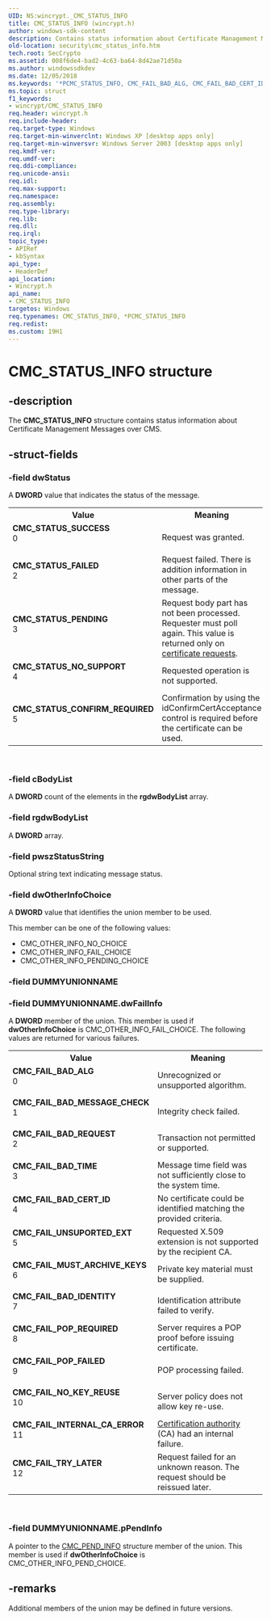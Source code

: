 ```yaml
---
UID: NS:wincrypt._CMC_STATUS_INFO
title: CMC_STATUS_INFO (wincrypt.h)
author: windows-sdk-content
description: Contains status information about Certificate Management Messages over CMS.
old-location: security\cmc_status_info.htm
tech.root: SecCrypto
ms.assetid: 008f6de4-bad2-4c63-ba64-8d42ae71d50a
ms.author: windowssdkdev
ms.date: 12/05/2018
ms.keywords: '*PCMC_STATUS_INFO, CMC_FAIL_BAD_ALG, CMC_FAIL_BAD_CERT_ID, CMC_FAIL_BAD_IDENTITY, CMC_FAIL_BAD_MESSAGE_CHECK, CMC_FAIL_BAD_REQUEST, CMC_FAIL_BAD_TIME, CMC_FAIL_INTERNAL_CA_ERROR, CMC_FAIL_MUST_ARCHIVE_KEYS, CMC_FAIL_NO_KEY_REUSE, CMC_FAIL_POP_FAILED, CMC_FAIL_POP_REQUIRED, CMC_FAIL_TRY_LATER, CMC_FAIL_UNSUPORTED_EXT, CMC_STATUS_CONFIRM_REQUIRED, CMC_STATUS_FAILED, CMC_STATUS_INFO, CMC_STATUS_INFO structure [Security], CMC_STATUS_NO_SUPPORT, CMC_STATUS_PENDING, CMC_STATUS_SUCCESS, PCMC_STATUS_INFO, PCMC_STATUS_INFO structure pointer [Security], _crypto2_cmc_status_info, security.cmc_status_info, wincrypt/CMC_STATUS_INFO, wincrypt/PCMC_STATUS_INFO'
ms.topic: struct
f1_keywords:
- wincrypt/CMC_STATUS_INFO
req.header: wincrypt.h
req.include-header: 
req.target-type: Windows
req.target-min-winverclnt: Windows XP [desktop apps only]
req.target-min-winversvr: Windows Server 2003 [desktop apps only]
req.kmdf-ver: 
req.umdf-ver: 
req.ddi-compliance: 
req.unicode-ansi: 
req.idl: 
req.max-support: 
req.namespace: 
req.assembly: 
req.type-library: 
req.lib: 
req.dll: 
req.irql: 
topic_type:
- APIRef
- kbSyntax
api_type:
- HeaderDef
api_location:
- Wincrypt.h
api_name:
- CMC_STATUS_INFO
targetos: Windows
req.typenames: CMC_STATUS_INFO, *PCMC_STATUS_INFO
req.redist: 
ms.custom: 19H1
---
```


# CMC_STATUS_INFO structure


## -description


The <b>CMC_STATUS_INFO</b> structure contains status information about Certificate Management Messages over CMS.


## -struct-fields




### -field dwStatus

A <b>DWORD</b> value that indicates the status of the message.

<table>
<tr>
<th>Value</th>
<th>Meaning</th>
</tr>
<tr>
<td width="40%"><a id="CMC_STATUS_SUCCESS"></a><a id="cmc_status_success"></a><dl>
<dt><b>CMC_STATUS_SUCCESS</b></dt>
<dt>0</dt>
</dl>
</td>
<td width="60%">
Request was granted.

</td>
</tr>
<tr>
<td width="40%"><a id="CMC_STATUS_FAILED"></a><a id="cmc_status_failed"></a><dl>
<dt><b>CMC_STATUS_FAILED</b></dt>
<dt>2</dt>
</dl>
</td>
<td width="60%">
Request failed. There is addition information in other parts of the message.

</td>
</tr>
<tr>
<td width="40%"><a id="CMC_STATUS_PENDING"></a><a id="cmc_status_pending"></a><dl>
<dt><b>CMC_STATUS_PENDING</b></dt>
<dt>3</dt>
</dl>
</td>
<td width="60%">
Request body part has not been processed. Requester must poll again. This value is returned only on <a href="https://docs.microsoft.com/windows/desktop/SecGloss/c-gly">certificate requests</a>.

</td>
</tr>
<tr>
<td width="40%"><a id="CMC_STATUS_NO_SUPPORT"></a><a id="cmc_status_no_support"></a><dl>
<dt><b>CMC_STATUS_NO_SUPPORT</b></dt>
<dt>4</dt>
</dl>
</td>
<td width="60%">
Requested operation is not supported.

</td>
</tr>
<tr>
<td width="40%"><a id="CMC_STATUS_CONFIRM_REQUIRED"></a><a id="cmc_status_confirm_required"></a><dl>
<dt><b>CMC_STATUS_CONFIRM_REQUIRED</b></dt>
<dt>5</dt>
</dl>
</td>
<td width="60%">
Confirmation by using the idConfirmCertAcceptance control is required before the certificate can be used.

</td>
</tr>
</table>
 


### -field cBodyList

A <b>DWORD</b> count of the elements in the <b>rgdwBodyList</b> array.


### -field rgdwBodyList

A <b>DWORD</b> array.


### -field pwszStatusString

Optional string text indicating message status.


### -field dwOtherInfoChoice

A <b>DWORD</b> value that identifies the union member to be used. 

This member can be one of the following values:

<ul>
<li>CMC_OTHER_INFO_NO_CHOICE</li>
<li>CMC_OTHER_INFO_FAIL_CHOICE</li>
<li>CMC_OTHER_INFO_PENDING_CHOICE</li>
</ul>

### -field DUMMYUNIONNAME

 


### -field DUMMYUNIONNAME.dwFailInfo

A <b>DWORD</b> member of the union. This member is used if <b>dwOtherInfoChoice</b> is CMC_OTHER_INFO_FAIL_CHOICE. The following values are returned for various failures.

<table>
<tr>
<th>Value</th>
<th>Meaning</th>
</tr>
<tr>
<td width="40%"><a id="CMC_FAIL_BAD_ALG"></a><a id="cmc_fail_bad_alg"></a><dl>
<dt><b>CMC_FAIL_BAD_ALG</b></dt>
<dt>0</dt>
</dl>
</td>
<td width="60%">
Unrecognized or unsupported algorithm.

</td>
</tr>
<tr>
<td width="40%"><a id="CMC_FAIL_BAD_MESSAGE_CHECK"></a><a id="cmc_fail_bad_message_check"></a><dl>
<dt><b>CMC_FAIL_BAD_MESSAGE_CHECK</b></dt>
<dt>1</dt>
</dl>
</td>
<td width="60%">
Integrity check failed.

</td>
</tr>
<tr>
<td width="40%"><a id="CMC_FAIL_BAD_REQUEST"></a><a id="cmc_fail_bad_request"></a><dl>
<dt><b>CMC_FAIL_BAD_REQUEST</b></dt>
<dt>2</dt>
</dl>
</td>
<td width="60%">
Transaction not permitted or supported.

</td>
</tr>
<tr>
<td width="40%"><a id="CMC_FAIL_BAD_TIME"></a><a id="cmc_fail_bad_time"></a><dl>
<dt><b>CMC_FAIL_BAD_TIME</b></dt>
<dt>3</dt>
</dl>
</td>
<td width="60%">
Message time field was not sufficiently close to the system time.

</td>
</tr>
<tr>
<td width="40%"><a id="CMC_FAIL_BAD_CERT_ID"></a><a id="cmc_fail_bad_cert_id"></a><dl>
<dt><b>CMC_FAIL_BAD_CERT_ID</b></dt>
<dt>4</dt>
</dl>
</td>
<td width="60%">
No certificate could be identified matching the provided criteria.

</td>
</tr>
<tr>
<td width="40%"><a id="CMC_FAIL_UNSUPORTED_EXT"></a><a id="cmc_fail_unsuported_ext"></a><dl>
<dt><b>CMC_FAIL_UNSUPORTED_EXT</b></dt>
<dt>5</dt>
</dl>
</td>
<td width="60%">
Requested X.509 extension is not supported by the recipient CA.

</td>
</tr>
<tr>
<td width="40%"><a id="CMC_FAIL_MUST_ARCHIVE_KEYS"></a><a id="cmc_fail_must_archive_keys"></a><dl>
<dt><b>CMC_FAIL_MUST_ARCHIVE_KEYS</b></dt>
<dt>6</dt>
</dl>
</td>
<td width="60%">
Private key material must be supplied.

</td>
</tr>
<tr>
<td width="40%"><a id="CMC_FAIL_BAD_IDENTITY"></a><a id="cmc_fail_bad_identity"></a><dl>
<dt><b>CMC_FAIL_BAD_IDENTITY</b></dt>
<dt>7</dt>
</dl>
</td>
<td width="60%">
Identification attribute failed to verify.

</td>
</tr>
<tr>
<td width="40%"><a id="CMC_FAIL_POP_REQUIRED"></a><a id="cmc_fail_pop_required"></a><dl>
<dt><b>CMC_FAIL_POP_REQUIRED</b></dt>
<dt>8</dt>
</dl>
</td>
<td width="60%">
Server requires a POP proof before issuing certificate.

</td>
</tr>
<tr>
<td width="40%"><a id="CMC_FAIL_POP_FAILED"></a><a id="cmc_fail_pop_failed"></a><dl>
<dt><b>CMC_FAIL_POP_FAILED</b></dt>
<dt>9</dt>
</dl>
</td>
<td width="60%">
POP processing failed.

</td>
</tr>
<tr>
<td width="40%"><a id="CMC_FAIL_NO_KEY_REUSE"></a><a id="cmc_fail_no_key_reuse"></a><dl>
<dt><b>CMC_FAIL_NO_KEY_REUSE</b></dt>
<dt>10</dt>
</dl>
</td>
<td width="60%">
Server policy does not allow key re-use.

</td>
</tr>
<tr>
<td width="40%"><a id="CMC_FAIL_INTERNAL_CA_ERROR"></a><a id="cmc_fail_internal_ca_error"></a><dl>
<dt><b>CMC_FAIL_INTERNAL_CA_ERROR</b></dt>
<dt>11</dt>
</dl>
</td>
<td width="60%">
<a href="https://docs.microsoft.com/windows/desktop/SecGloss/c-gly">Certification authority</a> (CA) had an internal failure.

</td>
</tr>
<tr>
<td width="40%"><a id="CMC_FAIL_TRY_LATER"></a><a id="cmc_fail_try_later"></a><dl>
<dt><b>CMC_FAIL_TRY_LATER</b></dt>
<dt>12</dt>
</dl>
</td>
<td width="60%">
Request failed for an unknown reason. The request should be reissued later.

</td>
</tr>
</table>
 


### -field DUMMYUNIONNAME.pPendInfo

A pointer to the <a href="https://docs.microsoft.com/windows/desktop/api/wincrypt/ns-wincrypt-cmc_pend_info">CMC_PEND_INFO</a> structure member of the union. This member is used if <b>dwOtherInfoChoice</b> is CMC_OTHER_INFO_PEND_CHOICE.


## -remarks



Additional members of the union may be defined in future versions.



